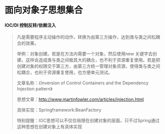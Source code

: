 # 面向对象子思想集合

#### IOC/DI 控制反转/依赖注入

> 凡是需要程序主动操作的动作，转换为由第三方操作，达到类与类之间松耦合的效果。
>
> 举例：对象创建。若是在方法内需要一个对象，然后使用new 关键字去创建，这样会造成类与类之间极其大的耦合，也不利于资源重复使用。若是把创建对象的权限交于第三方，由第三方统一管理对象资源，使得类与类之间松耦合，也利于资源重复使用，也方便单元测试。
>
> 文章名称：《Inversion of Control Containers and the Dependency Injection pattern》
>
> 思想文章：http://www.martinfowler.com/articles/injection.html
>
> 具体实现：Springframework:BeanFactory
>
> 特别提醒：IOC思想可以不仅仅局限在创建对象的层面，只不过Spring通过这种思想在创建对象上有具体实现